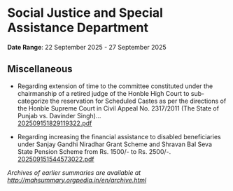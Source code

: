 # Social Justice and Special Assistance Department

**Date Range**: 22 September 2025 - 27 September 2025


## Miscellaneous
- Regarding extension of time to the committee constituted under the chairmanship of a retired judge of the Honble High Court to sub-categorize the reservation for Scheduled Castes as per the directions of the Honble Supreme Court in Civil Appeal No. 2317/2011 (The State of Punjab vs. Davinder Singh)...\
  [202509151829119322.pdf](https://gr.maharashtra.gov.in/Site/Upload/Government%20Resolutions/English/202509151829119322.pdf)

- Regarding increasing the financial assistance to disabled beneficiaries under Sanjay Gandhi Niradhar Grant Scheme and Shravan Bal Seva State Pension Scheme from Rs. 1500/- to Rs. 2500/-.\
  [202509151544573022.pdf](https://gr.maharashtra.gov.in/Site/Upload/Government%20Resolutions/English/202509151544573022.pdf)


*Archives of earlier summaries are available at http://mahsummary.orgpedia.in/en/archive.html*